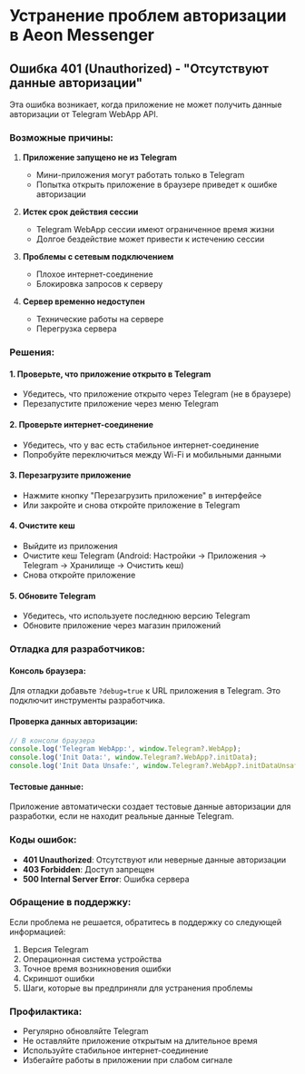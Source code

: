 # Устранение проблем авторизации в Aeon Messenger

## Ошибка 401 (Unauthorized) - "Отсутствуют данные авторизации"

Эта ошибка возникает, когда приложение не может получить данные авторизации от Telegram WebApp API.

### Возможные причины:

1. **Приложение запущено не из Telegram**
   - Мини-приложения могут работать только в Telegram
   - Попытка открыть приложение в браузере приведет к ошибке авторизации

2. **Истек срок действия сессии**
   - Telegram WebApp сессии имеют ограниченное время жизни
   - Долгое бездействие может привести к истечению сессии

3. **Проблемы с сетевым подключением**
   - Плохое интернет-соединение
   - Блокировка запросов к серверу

4. **Сервер временно недоступен**
   - Технические работы на сервере
   - Перегрузка сервера

### Решения:

#### 1. Проверьте, что приложение открыто в Telegram
- Убедитесь, что приложение открыто через Telegram (не в браузере)
- Перезапустите приложение через меню Telegram

#### 2. Проверьте интернет-соединение
- Убедитесь, что у вас есть стабильное интернет-соединение
- Попробуйте переключиться между Wi-Fi и мобильными данными

#### 3. Перезагрузите приложение
- Нажмите кнопку "Перезагрузить приложение" в интерфейсе
- Или закройте и снова откройте приложение в Telegram

#### 4. Очистите кеш
- Выйдите из приложения
- Очистите кеш Telegram (Android: Настройки → Приложения → Telegram → Хранилище → Очистить кеш)
- Снова откройте приложение

#### 5. Обновите Telegram
- Убедитесь, что используете последнюю версию Telegram
- Обновите приложение через магазин приложений

### Отладка для разработчиков:

#### Консоль браузера:
Для отладки добавьте `?debug=true` к URL приложения в Telegram. Это подключит инструменты разработчика.

#### Проверка данных авторизации:
```javascript
// В консоли браузера
console.log('Telegram WebApp:', window.Telegram?.WebApp);
console.log('Init Data:', window.Telegram?.WebApp?.initData);
console.log('Init Data Unsafe:', window.Telegram?.WebApp?.initDataUnsafe);
```

#### Тестовые данные:
Приложение автоматически создает тестовые данные авторизации для разработки, если не находит реальные данные Telegram.

### Коды ошибок:

- **401 Unauthorized**: Отсутствуют или неверные данные авторизации
- **403 Forbidden**: Доступ запрещен
- **500 Internal Server Error**: Ошибка сервера

### Обращение в поддержку:

Если проблема не решается, обратитесь в поддержку со следующей информацией:

1. Версия Telegram
2. Операционная система устройства
3. Точное время возникновения ошибки
4. Скриншот ошибки
5. Шаги, которые вы предприняли для устранения проблемы

### Профилактика:

- Регулярно обновляйте Telegram
- Не оставляйте приложение открытым на длительное время
- Используйте стабильное интернет-соединение
- Избегайте работы в приложении при слабом сигнале 
